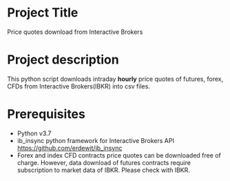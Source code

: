 # Project Title
Price quotes download from Interactive Brokers

# Project description
This python script downloads intraday **hourly** price quotes of futures, forex, CFDs from 
Interactive Brokers(IBKR) into csv files.

# Prerequisites
- Python v3.7
- ib_insync python framework for Interactive Brokers API
https://github.com/erdewit/ib_insync
- Forex and index CFD contracts price quotes can be downloaded free of charge. However, data 
download of futures contracts require subscription to market data of IBKR. 
Please check with IBKR.
